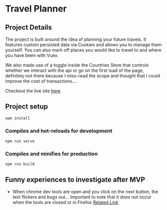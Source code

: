 # Travel Planner

## Project Details
The project is built around the idea of planning your future travels. It features custom persisted data via Cookies and allows you to manage them yourself. You can also mark off places you would like to travel to and where you have been with Vuex.

We also made use of a toggle inside the Countries Store that controls whether we interact with the api or go on the first load of the page, definitely not there because I miss-read the scope and thought that I could improve the cost of transactions.... 

Checkout the live site [here](https://www.google.com)

## Project setup
```
npm install
```

### Compiles and hot-reloads for development
```
npm run serve
```

### Compiles and minifies for production
```
npm run build
```

## Funny experiences to investigate after MVP
* When chrome dev tools are open and you click on the next button, the text flickers and bugs out... Important to note that it does not occur when the tools are closed or in Firefox [Related Link](https://css-tricks.com/forums/topic/can-i-stop-flickering-on-hover/)
